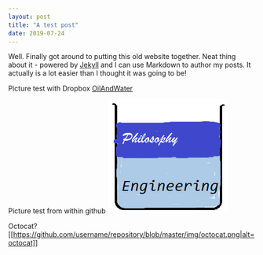 ```yaml
---
layout: post
title: "A test post"
date: 2019-07-24
---
```


Well. Finally got around to putting this old website together. Neat thing about it - powered by [Jekyll](http://jekyllrb.com) and I can use Markdown to author my posts. It actually is a lot easier than I thought it was going to be!

Picture test with Dropbox [OilAndWater](https://www.dropbox.com/s/e8mb3rfiybll6ni/OilAndWater.png?dl=0)

Picture test from within github ![OilAndWater](../assets/images/OilAndWater.png)

Octocat?
[[https://github.com/username/repository/blob/master/img/octocat.png|alt=octocat]]
